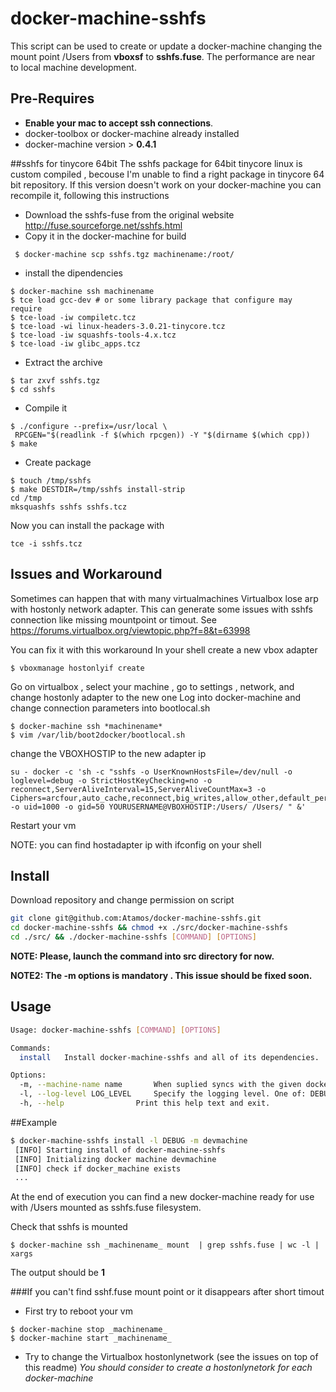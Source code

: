 # docker-machine-sshfs

This script can be used to create or update a docker-machine changing the mount point /Users from **vboxsf** to **sshfs.fuse**. 
The performance are near to local machine development.

## Pre-Requires
- **Enable your mac to accept ssh connections**.
- docker-toolbox or docker-machine already installed
- docker-machine version > **0.4.1**

##sshfs for tinycore 64bit 
The sshfs package for 64bit tinycore linux is custom compiled , becouse I'm unable to find a right package in tinycore 64 bit repository. 
If this version doesn't work on your docker-machine you can recompile it, following this instructions

* Download the sshfs-fuse from the original website http://fuse.sourceforge.net/sshfs.html
* Copy it in the docker-machine for build
```
 $ docker-machine scp sshfs.tgz machinename:/root/
```
* install the dipendencies 
``` 
$ docker-machine ssh machinename 
$ tce load gcc-dev # or some library package that configure may require
$ tce-load -iw compiletc.tcz
$ tce-load -wi linux-headers-3.0.21-tinycore.tcz
$ tce-load -iw squashfs-tools-4.x.tcz
$ tce-load -iw glibc_apps.tcz
```
* Extract the archive
```
$ tar zxvf sshfs.tgz
$ cd sshfs
```
* Compile it
``` 
$ ./configure --prefix=/usr/local \
 RPCGEN="$(readlink -f $(which rpcgen)) -Y "$(dirname $(which cpp))
$ make
```
* Create package
```
$ touch /tmp/sshfs
$ make DESTDIR=/tmp/sshfs install-strip
cd /tmp
mksquashfs sshfs sshfs.tcz
```
Now you can install the package with  
```
tce -i sshfs.tcz
```

## Issues and Workaround
Sometimes can happen that with many virtualmachines Virtualbox lose arp  with hostonly network adapter.
This can generate some issues with sshfs connection like missing mountpoint or timout. See https://forums.virtualbox.org/viewtopic.php?f=8&t=63998

You can fix it with this workaround
In your shell create a new vbox adapter
```
$ vboxmanage hostonlyif create
```
Go on virtualbox , select your machine , go to settings , network, and change hostonly adapter to the new one
Log into docker-machine and change connection parameters into bootlocal.sh
```
$ docker-machine ssh *machinename*
$ vim /var/lib/boot2docker/bootlocal.sh 
```
change the VBOXHOSTIP to the new adapter ip
```
su - docker -c 'sh -c "sshfs -o UserKnownHostsFile=/dev/null -o loglevel=debug -o StrictHostKeyChecking=no -o reconnect,ServerAliveInterval=15,ServerAliveCountMax=3 -o Ciphers=arcfour,auto_cache,reconnect,big_writes,allow_other,default_permissions -o uid=1000 -o gid=50 YOURUSERNAME@VBOXHOSTIP:/Users/ /Users/ " &'
```
Restart your vm 

NOTE: you can find hostadapter ip with ifconfig on your shell


## Install
Download repository and change permission on script
```bash
git clone git@github.com:Atamos/docker-machine-sshfs.git 
cd docker-machine-sshfs && chmod +x ./src/docker-machine-sshfs
cd ./src/ && ./docker-machine-sshfs [COMMAND] [OPTIONS] 
```
**NOTE: Please, launch the command into src directory for now.**

**NOTE2: The -m options is mandatory . This issue should be fixed soon.** 

## Usage
```bash
Usage: docker-machine-sshfs [COMMAND] [OPTIONS]

Commands:
  install	Install docker-machine-sshfs and all of its dependencies.

Options:
  -m, --machine-name name		When suplied syncs with the given docker machine host
  -l, --log-level LOG_LEVEL		Specify the logging level. One of: DEBUG INFO   . Default: INFO
  -h, --help				Print this help text and exit.
```

##Example
```bash
$ docker-machine-sshfs install -l DEBUG -m devmachine
 [INFO] Starting install of docker-machine-sshfs 
 [INFO] Initializing docker machine devmachine
 [INFO] check if docker_machine exists
 ...
```
At the end of execution you can find a new docker-machine ready for use with /Users mounted as sshfs.fuse filesystem.

Check that sshfs is mounted 
```
$ docker-machine ssh _machinename_ mount  | grep sshfs.fuse | wc -l | xargs
```
The output should be  **1**

###If you can't find sshf.fuse mount point or it disappears after short timout
* First try to reboot your vm 
```
$ docker-machine stop _machinename_ 
$ docker-machine start _machinename_
```
* Try to change the Virtualbox hostonlynetwork (see the issues on top of this readme)
*You should consider to create a hostonlynetork for each docker-machine*



